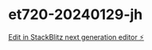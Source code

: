 # et720-20240129-jh

[Edit in StackBlitz next generation editor ⚡️](https://stackblitz.com/~/github.com/EDGE354/et720-20240129-jh)
